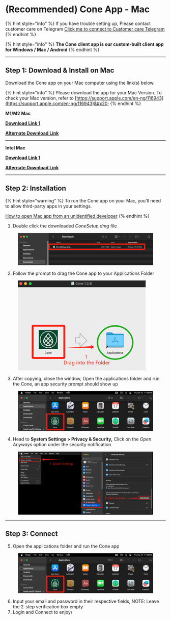 # (Recommended) Cone App - Mac

{% hint style="info" %}
If you have trouble setting up, Please contact customer care on Telegram [Click me to connect to Customer care Telegram](https://t.me/conesupport)
{% endhint %}

{% hint style="info" %}
**The Cone client app is our custom-built client app for Windows / Mac / Android**
{% endhint %}

***

## Step 1: Download & Install on Mac

Download the Cone app on your Mac computer using the link(s) below.

{% hint style="info" %}
Please download the app for your Mac Version.  To check your Mac version, refer to [https://support.apple.com/en-ng/116943](https://support.apple.com/en-ng/116943)&#x20;
{% endhint %}

**M1/M2 Mac**

[**Download Link 1**](https://app.alekwu.top/soft/mac/1.3.2/cone_M1_M2.dmg)

[**Alternate Download Link**](https://www.mediafire.com/file/6lc1s9af0zdmlnp/Cone_M1_M2.dmg/file)

***

**Intel Mac**

[**Download Link 1**](https://app.alekwu.top/soft/mac/1.3.2/cone_x64.dmg)

[**Alternate Download Link**](https://www.mediafire.com/file/s462x005maum4hb/Cone_x64.dmg/file)

***

## Step 2: Installation

{% hint style="warning" %}
To run the Cone app on your Mac, you'll need to allow third-party apps in your settings.&#x20;

[How to open Mac app from an unidentified developer](https://www.macworld.com/article/672947/how-to-open-a-mac-app-from-an-unidentified-developer.html)
{% endhint %}

1. Double click the downloaded _ConeSetup.dmg_ file

<figure><img src="../.gitbook/assets/image (77).png" alt=""><figcaption></figcaption></figure>

2. Follow the prompt to drag the Cone app to your Applications Folder

<figure><img src="../.gitbook/assets/image (72).png" alt="" width="401"><figcaption></figcaption></figure>

3. After copying, close the window, Open the applications folder and run the Cone, an app security prompt should show up

<figure><img src="../.gitbook/assets/image (74).png" alt=""><figcaption></figcaption></figure>

4. Head to **System Settings > Privacy & Security,** Click on the _Open Anyways_ option under the security notification

<figure><img src="../.gitbook/assets/image (75).png" alt=""><figcaption></figcaption></figure>

***

## Step 3: Connect

5. Open the applications folder and run the Cone app

<figure><img src="../.gitbook/assets/image (76).png" alt=""><figcaption></figcaption></figure>

6. Input your email and password in their respective fields, NOTE: Leave the 2-step verification box empty
7. Login and Connect to enjoy\
